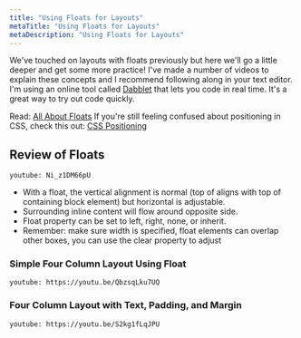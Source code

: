 ```yaml
---
title: "Using Floats for Layouts"
metaTitle: "Using Floats for Layouts"
metaDescription: "Using Floats for Layouts"
---
```


We've touched on layouts with floats previously but here we'll go a little deeper and get some more practice! I've made a number of videos to explain these concepts and I recommend following along in your text editor. I'm using an online tool called [Dabblet](https://dabblet.com/) that lets you code in real time. It's a great way to try out code quickly.

Read: [All About Floats](https://css-tricks.com/all-about-floats)
If you're still feeling confused about positioning in CSS, check this out: [CSS Positioning](https://css-tricks.com/almanac/properties/p/position/)

## Review of Floats
`youtube: Ni_z1DM66pU`

- With a float, the vertical alignment is normal (top of aligns with top of containing block element) but horizontal is adjustable.
- Surrounding inline content will flow around opposite side.
- Float property can be set to left, right, none, or inherit.
- Remember: make sure width is specified, float elements can overlap other boxes, you can use the clear property to adjust

### Simple Four Column Layout Using Float
`youtube: https://youtu.be/QbzsqLku7UQ`

### Four Column Layout with Text, Padding, and Margin
`youtube: https://youtu.be/S2kg1fLqJPU`


